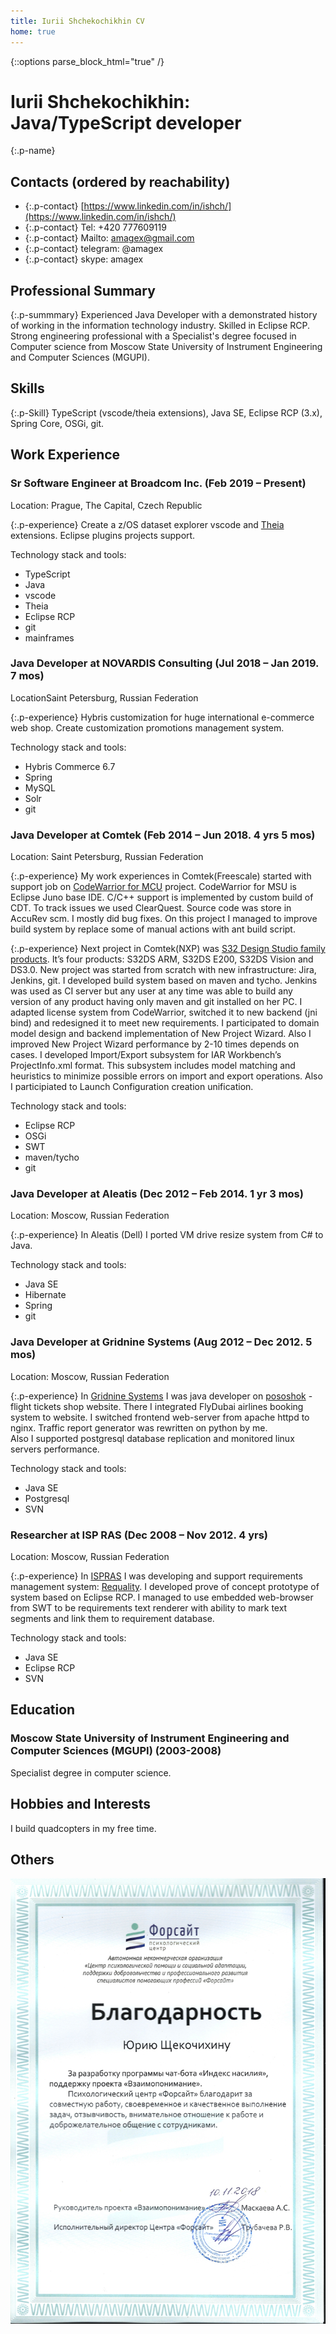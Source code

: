 ```yaml
---
title: Iurii Shchekochikhin CV
home: true
---
```


{::options parse_block_html="true" /}
<div class="h-resume">

# Iurii Shchekochikhin: Java/TypeScript developer
{:.p-name}

## Contacts (ordered by reachability)

* {:.p-contact} [https://www.linkedin.com/in/ishch/](https://www.linkedin.com/in/ishch/)
* {:.p-contact} Tel: +420 777609119
* {:.p-contact} Mailto: amagex@gmail.com
* {:.p-contact} telegram: @amagex
* {:.p-contact} skype: amagex

## Professional Summary

{:.p-summmary}
Experienced Java Developer with a demonstrated history of working in the information technology industry. Skilled in Eclipse RCP. Strong engineering professional with a Specialist's degree focused in Computer science from Moscow State University of Instrument Engineering and Computer Sciences (MGUPI).

## Skills

{:.p-Skill}
TypeScript (vscode/theia extensions), Java SE, Eclipse RCP (3.x), Spring Core, OSGi, git.

## Work Experience

### Sr Software Engineer at Broadcom Inc. (Feb 2019 – Present)

Location: Prague, The Capital, Czech Republic

{:.p-experience}
Create a z/OS dataset explorer vscode and [Theia](https://www.theia-ide.org/) extensions. Eclipse plugins projects support.

Technology stack and tools:
* TypeScript
* Java
* vscode
* Theia
* Eclipse RCP
* git
* mainframes


### Java Developer at NOVARDIS Consulting (Jul 2018 – Jan 2019. 7 mos)

LocationSaint Petersburg, Russian Federation

{:.p-experience}
Hybris customization for huge international e-commerce web shop.
Create customization promotions management system.

Technology stack and tools:
* Hybris Commerce 6.7
* Spring
* MySQL
* Solr
* git

### Java Developer at Comtek (Feb 2014 – Jun 2018. 4 yrs 5 mos)

Location: Saint Petersburg, Russian Federation

{:.p-experience}
My work experiences in Comtek(Freescale) started with support job on [CodeWarrior for MCU](https://www.nxp.com/support/developer-resources/software-development-tools/codewarrior-development-tools/codewarrior-legacy/codewarrior-development-studios/codewarrior-for-microcontrollers/codewarrior-for-mcus-eclipse-ide-coldfire-56800-e-dsc-kinetis-qorivva-56xx-rs08-s08-s12z-v11.0:CW-MCU10) project. CodeWarrior for MSU is Eclipse Juno base IDE. C/C++ support is implemented by custom build of CDT. To track issues we used ClearQuest. Source code was store in AccuRev scm. I mostly did bug fixes. On this project I managed to improve build system by replace some of manual actions with ant build script.

{:.p-experience}
Next project in Comtek(NXP) was [S32 Design Studio family products]( http://www.nxp.com/products/microcontrollers-and-processors/arm-processors/s32-arm-processors-microcontrollers/s32-design-studio-ide:S32DS). It’s four products: S32DS ARM, S32DS E200, S32DS Vision and DS3.0. New project was started from scratch with new infrastructure: Jira, Jenkins, git. I developed build system based on maven and tycho. Jenkins was used as CI server but any user at any time was able to build any version of any product having only maven and git installed on her PC.
I adapted license system from CodeWarrior, switched it to new backend (jni bind) and redesigned it to meet new requirements. I participated to domain model design and backend implementation of New Project Wizard. Also I improved New Project Wizard performance by 2-10 times depends on cases.
I developed Import/Export subsystem for IAR Workbench’s ProjectInfo.xml format. This subsystem includes model matching and heuristics to minimize possible errors on import and export operations.
Also I participiated to Launch Configuration creation unification.

Technology stack and tools:
* Eclipse RCP
* OSGi
* SWT
* maven/tycho
* git


### Java Developer at Aleatis (Dec 2012 – Feb 2014. 1 yr 3 mos)

Location: Moscow, Russian Federation

{:.p-experience}
In Aleatis (Dell) I ported VM drive resize system from C# to Java.

Technology stack and tools:

* Java SE
* Hibernate
* Spring
* git


### Java Developer at Gridnine Systems (Aug 2012 – Dec 2012. 5 mos)

Location: Moscow, Russian Federation

{:.p-experience}
In [Gridnine Systems](https://www.gridnine.com/) I was java developer on [pososhok](http://pososhok.ru/) -
flight tickets shop website. There I integrated FlyDubai airlines booking system to website. I switched frontend web-server from apache httpd to nginx. Traffic report generator was rewritten on python by me.  
Also I supported postgresql database replication and monitored linux servers performance.

Technology stack and tools:

* Java SE
* Postgresql
* SVN

### Researcher at ISP RAS (Dec 2008 – Nov 2012. 4 yrs)

Location: Moscow, Russian Federation

{:.p-experience}
In [ISPRAS](http://www.ispras.ru/en/) I was developing and support requirements management system: [Requality](http://requality.org/en/).
I developed prove of concept prototype of system based on Eclipse RCP.
I managed to use embedded web-browser from SWT to be requirements text renderer
with ability to mark text segments and link them to requirement database.   

Technology stack and tools:
* Java SE
* Eclipse RCP
* SVN

## Education

### Moscow State University of Instrument Engineering and Computer Sciences (MGUPI) (2003-2008)

Specialist degree in computer science.

## Hobbies and Interests

I build quadcopters in my free time.


## Others

![Thanks from Forsite](/assets/img/forsite.thx.jpg)
</div>
